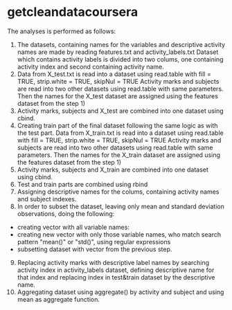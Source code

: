 getcleandatacoursera
====================

The analyses is performed as follows:
1) The datasets, containing names for the variables and descriptive activity names are made by reading features.txt and activity_labels.txt
Dataset which contains activity labels is divided into two colums, one containing activity index and second containing activity name.
2) Data from X_test.txt is read into a dataset using read.table with fill = TRUE, strip.white = TRUE, skipNul = TRUE
Activity marks and subjects are read into two other datasets using read.table with same parameters.
Then the names for the X_test dataset are assigned using the features dataset from the step 1)
3) Activity marks, subjects and X_test are combined into one dataset using cbind.
4) Creating train part of the final dataset following the same logic as with the test part.
Data from X_train.txt is read into a dataset using read.table with fill = TRUE, strip.white = TRUE, skipNul = TRUE
Activity marks and subjects are read into two other datasets using read.table with same parameters.
Then the names for the X_train dataset are assigned using the features dataset from the step 1)
5) Activity marks, subjects and X_train are combined into one dataset using cbind.
6) Test and train parts are combined using rbind
7) Assigning descriptive names for the colums, containing activity names and subject indexes.
8) In order to subset the dataset, leaving only mean and standard deviation observations, doing the following:
- creating vector with all variable names:
- creating new vector with only those variable names, who match search pattern "mean()" or "std()", using regular expressions
- subsetting dataset with vector from the previous step.
9) Replacing activity marks with descriptive label names by searching activity index in activity_labels dataset, defining descriptive name for that index and replacing index in test&train dataset by the descriptive name.
10) Aggregating dataset using aggregate() by activity and subject and using mean as aggregate function. 
